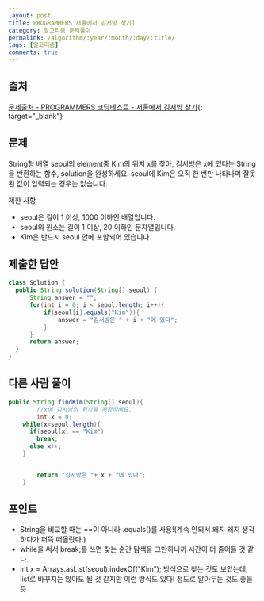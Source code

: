 ```yaml
---
layout: post
title: PROGRAMMERS 서울에서 김서방 찾기]
category: 알고리즘 문제풀이
permalink: /algorithm/:year/:month/:day/:title/
tags: [알고리즘]
comments: true
---
```


## 출처

[문제출처 - PROGRAMMERS 코딩테스트 - 서울에서 김서방 찾기](https://programmers.co.kr/learn/courses/30/lessons/12919?language=java){: target="\_blank"}

## 문제
String형 배열 seoul의 element중 Kim의 위치 x를 찾아, 김서방은 x에 있다는 String을 반환하는 함수, solution을 완성하세요. seoul에 Kim은 오직 한 번만 나타나며 잘못된 값이 입력되는 경우는 없습니다.

제한 사항
- seoul은 길이 1 이상, 1000 이하인 배열입니다.
- seoul의 원소는 길이 1 이상, 20 이하인 문자열입니다.
- Kim은 반드시 seoul 안에 포함되어 있습니다.

## 제출한 답안

```java
class Solution {
  public String solution(String[] seoul) {
      String answer = "";
      for(int i = 0; i < seoul.length; i++){
          if(seoul[i].equals("Kim")){
              answer = "김서방은 " + i + "에 있다";
          }
      }
      return answer;
  }
}
```

## 다른 사람 풀이
```java
public String findKim(String[] seoul){
        //x에 김서방의 위치를 저장하세요.
        int x = 0;
    while(x<seoul.length){
      if(seoul[x] == "Kim")
        break;
      else x++;
    }


        return "김서방은 "+ x + "에 있다";
    }
```
## 포인트

- String을 비교할 때는 ==이 아니라 .equals()를 사용!(계속 안되서 왜지 왜지 생각하다가 퍼뜩 떠올랐다.)
- while을 써서 break;를 쓰면 찾는 순간 탐색을 그만하니까 시간이 더 줄어들 것 같다.
- int x = Arrays.asList(seoul).indexOf("Kim"); 방식으로 찾는 것도 보았는데, list로 바꾸지는 않아도 될 것 같지만 이런 방식도 있다! 정도로 알아두는 것도 좋을 듯.